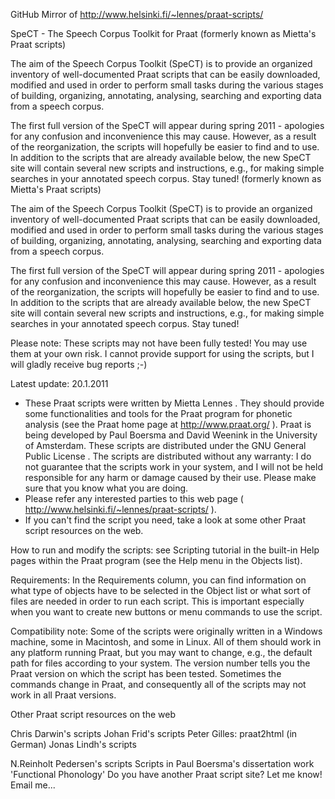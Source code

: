 GitHub Mirror of http://www.helsinki.fi/~lennes/praat-scripts/ 


SpeCT - The Speech Corpus Toolkit for Praat
(formerly known as Mietta's Praat scripts)

The aim of the Speech Corpus Toolkit (SpeCT) is to provide an organized inventory of well-documented Praat scripts that can be easily downloaded, modified and used in order to perform small tasks during the various stages of building, organizing, annotating, analysing, searching and exporting data from a speech corpus.

The first full version of the SpeCT will appear during spring 2011 - apologies for any confusion and inconvenience this may cause. However, as a result of the reorganization, the scripts will hopefully be easier to find and to use. In addition to the scripts that are already available below, the new SpeCT site will contain several new scripts and instructions, e.g., for making simple searches in your annotated speech corpus. Stay tuned!
(formerly known as Mietta's Praat scripts)

The aim of the Speech Corpus Toolkit (SpeCT) is to provide an organized inventory of well-documented Praat scripts that can be easily downloaded, modified and used in order to perform small tasks during the various stages of building, organizing, annotating, analysing, searching and exporting data from a speech corpus.

The first full version of the SpeCT will appear during spring 2011 - apologies for any confusion and inconvenience this may cause. However, as a result of the reorganization, the scripts will hopefully be easier to find and to use. In addition to the scripts that are already available below, the new SpeCT site will contain several new scripts and instructions, e.g., for making simple searches in your annotated speech corpus. Stay tuned!

Please note:
These scripts may not have been fully tested! You may use them at your own risk.
I cannot provide support for using the scripts, but I will gladly receive bug reports ;-)

Latest update: 20.1.2011



* These Praat scripts were written by Mietta Lennes . They should provide some functionalities and tools for the Praat program for phonetic analysis (see the Praat home page at http://www.praat.org/ ). Praat is being developed by Paul Boersma and David Weenink in the University of Amsterdam.
These scripts are distributed under the GNU General Public License . The scripts are distributed without any warranty: I do not guarantee that the scripts work in your system, and I will not be held responsible for any harm or damage caused by their use. Please make sure that you know what you are doing.
* Please refer any interested parties to this web page ( http://www.helsinki.fi/~lennes/praat-scripts/ ).
* If you can't find the script you need, take a look at some other Praat script resources on the web.

How to run and modify the scripts: see Scripting tutorial in the built-in Help pages within the Praat program (see the Help menu in the Objects list). 

Requirements: In the Requirements column, you can find information on what type of objects have to be selected in the Object list or what sort of files are needed in order to run each script. This is important especially when you want to create new buttons or menu commands to use the script.

Compatibility note: Some of the scripts were originally written in a Windows machine, some in Macintosh, and some in Linux. All of them should work in any platform running Praat, but you may want to change, e.g., the default path for files according to your system. The version number tells you the Praat version on which the script has been tested. Sometimes the commands change in Praat, and consequently all of the scripts may not work in all Praat versions.



Other Praat script resources on the web

Chris Darwin's scripts
Johan Frid's scripts
Peter Gilles: praat2html (in German)
Jonas Lindh's scripts

N.Reinholt Pedersen's scripts
Scripts in Paul Boersma's dissertation work 'Functional Phonology'
Do you have another Praat script site? Let me know! Email me... 
